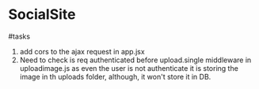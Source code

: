 # SocialSite
#tasks
1) add cors to the ajax request in app.jsx
2) Need to check is req authenticated before upload.single middleware in uploadimage.js 
   as even the user is not authenticate it is storing the image in th uploads folder, although, it won't store it in DB.
